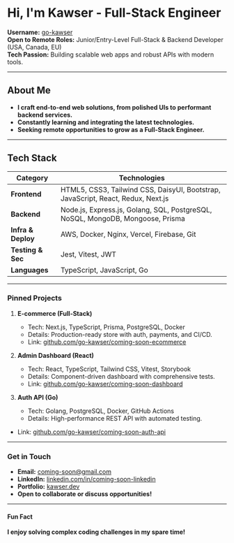 # Hi, I'm Kawser - Full-Stack Engineer

**Username:** [go-kawser](https://github.com/go-kawser)  
**Open to Remote Roles:** Junior/Entry-Level Full-Stack & Backend Developer (USA, Canada, EU)  
**Tech Passion:** Building scalable web apps and robust APIs with modern tools.

---

## About Me

- **I craft end-to-end web solutions, from polished UIs to performant backend services.**
- **Constantly learning and integrating the latest technologies.**
- **Seeking remote opportunities to grow as a Full-Stack Engineer.**

---

## Tech Stack

| **Category**       | **Technologies**                                                                 |
| ------------------ | -------------------------------------------------------------------------------- |
| **Frontend**       | HTML5, CSS3, Tailwind CSS, DaisyUI, Bootstrap, JavaScript, React, Redux, Next.js |
| **Backend**        | Node.js, Express.js, Golang, SQL, PostgreSQL, NoSQL, MongoDB, Mongoose, Prisma   |
| **Infra & Deploy** | AWS, Docker, Nginx, Vercel, Firebase, Git                                        |
| **Testing & Sec**  | Jest, Vitest, JWT                                                                |
| **Languages**      | TypeScript, JavaScript, Go                                                       |

---

### Pinned Projects

1. **E-commerce (Full-Stack)**

   - Tech: Next.js, TypeScript, Prisma, PostgreSQL, Docker
   - Details: Production-ready store with auth, payments, and CI/CD.
   - Link: [github.com/go-kawser/coming-soon-ecommerce](https://github.com/go-kawser/coming-soon-ecommerce)

2. **Admin Dashboard (React)**

   - Tech: React, TypeScript, Tailwind CSS, Vitest, Storybook
   - Details: Component-driven dashboard with comprehensive tests.
   - Link: [github.com/go-kawser/coming-soon-dashboard](https://github.com/go-kawser/coming-soon-dashboard)

3. **Auth API (Go)**
   - Tech: Golang, PostgreSQL, Docker, GitHub Actions
   - Details: High-performance REST API with automated testing.

- Link: [github.com/go-kawser/coming-soon-auth-api](https://github.com/go-kawser/coming-soon-auth-api)

---

### Get in Touch

- **Email:** [coming-soon@gmail.com](mailto:your.email@example.com)
- **LinkedIn:** [linkedin.com/in/coming-soon-linkedin](https://www.linkedin.com/in/coming-soon-linkedin)
- **Portfolio:** [kawser.dev](https://kawser.dev)
- **Open to collaborate or discuss opportunities!**

---

#### Fun Fact

**I enjoy solving complex coding challenges in my spare time!**
